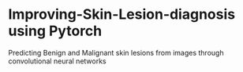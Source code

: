 # Improving-Skin-Lesion-diagnosis using Pytorch
Predicting Benign and Malignant skin lesions from images through convolutional neural networks
